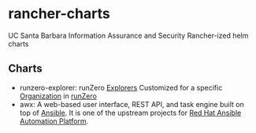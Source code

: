 # rancher-charts
UC Santa Barbara Information Assurance and Security Rancher-ized helm charts

## Charts

* runzero-explorer: runZero [Explorers](https://www.runzero.com/docs/installing-an-explorer/) Customized for a specific [Organization](https://www.runzero.com/docs/organizations/) in [runZero](https://www.runzero.com/)
* awx: A web-based user interface, REST API, and task engine built on top of [Ansible](https://github.com/ansible/ansible). It is one of the upstream projects for [Red Hat Ansible Automation Platform](https://www.ansible.com/products/automation-platform).
